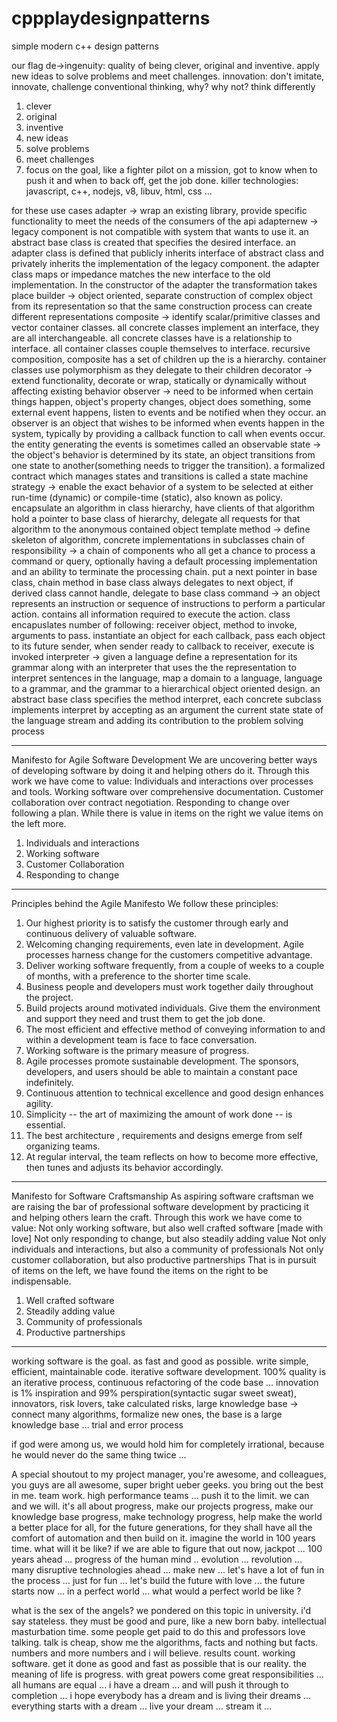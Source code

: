 # cppplaydesignpatterns
simple modern c++ design patterns

our flag de->ingenuity: quality of being clever, original and inventive. apply new ideas to solve problems and meet challenges.
innovation: don't imitate, innovate, challenge conventional thinking, why? why not? think differently
1. clever
2. original
3. inventive
4. new ideas
5. solve problems
6. meet challenges
7. focus on the goal, like a fighter pilot on a mission, got to know when to push it and when to back off, get the job done.
killer technologies: javascript, c++, nodejs, v8, libuv, html, css ...

for these use cases
adapter -> wrap an existing library, provide specific functionality to meet the needs of the consumers of the api
adapternew -> legacy component is not compatible with system that wants to use it. an abstract base class is created that specifies
the desired interface. an adapter class is defined that publicly inherits interface of abstract class and privately inherits
the implementation of the legacy component. the adapter class maps or impedance matches the new interface to the old implementation. In
the constructor of the adapter the transformation takes place
builder -> object oriented, separate construction of complex object from its representation so that the same construction
process can create different representations
composite -> identify scalar/primitive classes and vector container classes. all concrete classes implement an interface, they are
all interchangeable. all concrete classes have is a relationship to interface. all container classes couple themselves to interface.
recursive composition, composite has a set of children up the is a hierarchy. container classes use polymorphism as they delegate to
their children
decorator -> extend functionality, decorate or wrap, statically or dynamically without affecting existing behavior
observer -> need to be informed when certain things happen, object's property changes, object does something, some external event happens, listen to events and be notified when they occur. an observer is an object that wishes to be informed when events happen in the system, typically by providing a callback function to call when events occur. the entity generating the events is sometimes called an observable
state -> the object's behavior is determined by its state, an object transitions from one state to another(something needs to trigger the transition). a formalized contract which manages states and transitions is called a state machine
strategy -> enable the exact behavior of a system to be selected at either run-time (dynamic) or compile-time (static), also known as policy. encapsulate an algorithm in class hierarchy, have clients of that algorithm hold a pointer to base class of hierarchy, delegate all requests for that algorithm to the anonymous contained object
template method -> define skeleton of algorithm, concrete implementations in subclasses
chain of responsibility -> a chain of components who all get a chance to process a command or query, optionally having a default processing implementation and an ability to terminate the processing chain. put a next pointer in base class, chain method in base class always delegates to next object, if derived class cannot handle, delegate to base class
command -> an object represents an instruction or sequence of instructions to perform a particular action. contains all information required to execute the action. class encapuslates number of following: receiver object, method to invoke, arguments to pass. instantiate an object for each callback, pass each object to its future sender, when sender ready to callback to receiver, execute is invoked
interpreter -> given a language define a representation for its grammar along with an interpreter that uses the the representation to interpret sentences in the language, map a domain to a language, language to a grammar, and the grammar to a hierarchical object oriented design. an abstract base class specifies the method interpret, each concrete subclass implements interpret by accepting as an argument the current state state of the language stream and adding its contribution to the problem solving process 

--------------------------------------------------------------------
Manifesto for Agile Software Development
We are uncovering better ways of developing software by doing it and helping others do it. Through this work we have come to value:
Individuals and interactions over processes and tools.
Working software over comprehensive documentation.
Customer collaboration over contract negotiation.
Responding to change over following a plan.
While there is value in items on the right we value items on the left more.
1. Individuals and interactions
2. Working software
3. Customer Collaboration
4. Responding to change

--------------------------------------------------------------------
Principles behind the Agile Manifesto
We follow these principles:
1. Our highest priority is to satisfy the customer through early and continuous delivery of valuable software.
2. Welcoming changing requirements, even late in development. Agile processes harness change for the customers competitive advantage.
3. Deliver working software frequently, from a couple of weeks to a couple of months, with a preference to the shorter time scale.
4. Business people and developers must work together daily throughout the project.
5. Build projects around motivated individuals. Give them the environment and support they need and trust them to get the job done.
6. The most efficient and effective method of conveying information to and within a development team is face to face conversation.
7. Working software is the primary measure of progress.
8. Agile processes promote sustainable development. The sponsors, developers, and users should be able to maintain a constant pace indefinitely.
9. Continuous attention to technical excellence and good design enhances agility.
10. Simplicity -- the art of maximizing the amount of work done -- is essential.
11. The best architecture , requirements and designs emerge from self organizing teams.
12. At regular interval, the team reflects on how to become more effective, then tunes and adjusts its behavior accordingly. 

--------------------------------------------------------------------
Manifesto for Software Craftsmanship
As aspiring software craftsman we are raising the bar of professional software development by practicing it and helping others learn the craft. Through this work we have come to value:
Not only working software, but also well crafted software [made with love]
Not only responding to change, but also steadily adding value
Not only individuals and interactions, but also a community of professionals
Not only customer collaboration, but also productive partnerships
That is in pursuit of items on the left, we have found the items on the right to be indispensable.
1. Well crafted software
2. Steadily adding value
3. Community of professionals
4. Productive partnerships

--------------------------------------------------------------------

working software is the goal. as fast and good as possible. write simple, efficient, maintainable code. iterative software development. 100% quality is an iterative process, continuous refactoring of the code base ...
innovation is 1% inspiration and 99% perspiration(syntactic sugar sweet sweat), innovators, risk lovers, take calculated risks, large knowledge base -> connect many algorithms, formalize new ones, the base is a large knowledge base ... trial and error process

if god were among us, we would hold him for completely irrational, because he would never do the same thing twice ...

A special shoutout to my project manager, you're awesome, and colleagues, you guys are all awesome, super bright ueber geeks. you bring out the best in me. team work. high performance teams ... push it to the limit. we can and we will. it's all about progress, make our projects progress, make our knowledge base progress, make technology progress, help make the world a better place for all, for the future generations, for they shall have all the comfort of automation and then build on it. imagine the world in 100 years time. what will it be like? if we are able to figure that out now, jackpot ... 100 years ahead ... progress of the human mind .. evolution ... revolution ... many disruptive technologies ahead ... make new ... let's have a lot of fun in the process ... just for fun ... 
let's build the future with love ... the future starts now ... in a perfect world ... what would a perfect world be like ?

what is the sex of the angels? we pondered on this topic in university. i'd say stateless. they must be good and pure, like a new born baby. intellectual masturbation time. some people get paid to do this and professors love talking. talk is cheap, show me the algorithms, facts and nothing but facts. numbers and more numbers and i will believe.
results count. working software. get it done as good and fast as possible that is our reality. the meaning of life is progress. 
with great powers come great responsibilities ... all humans are equal ... i have a dream ... and will push it through to completion ...
i hope everybody has a dream and is living their dreams ... everything starts with a dream ... live your dream ... stream it ...
